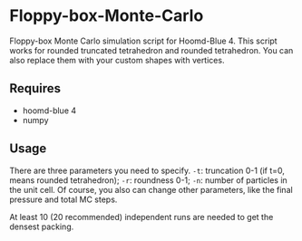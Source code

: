 # Floppy-box-Monte-Carlo
Floppy-box Monte Carlo simulation script for Hoomd-Blue 4. This script works for rounded truncated tetrahedron and rounded tetrahedron. You can also replace them with your custom shapes with vertices.

## Requires

- hoomd-blue 4
- numpy

## Usage

There are three parameters you need to specify. `-t`: truncation 0-1 (if t=0, means rounded tetrahedron); `-r`: roundness 0-1; `-n`: number of particles in the unit cell.
Of course, you also can change other parameters, like the final pressure and total MC steps.

At least 10 (20 recommended) independent runs are needed to get the densest packing.

